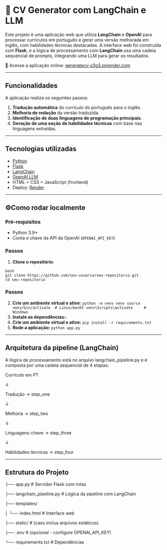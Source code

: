 # 🧠 CV Generator com LangChain e LLM

Este projeto é uma aplicação web que utiliza **LangChain** e **OpenAI** para processar currículos em português e gerar uma versão melhorada em inglês, com habilidades técnicas destacadas. A interface web foi construída com **Flask**, e a lógica de processamento com **LangChain** usa uma cadeia sequencial de prompts, integrando uma LLM para gerar os resultados.

🔗 Acesse a aplicação online: [generatecv-s3g3.onrender.com](https://generatecv-s3g3.onrender.com/)

---

## Funcionalidades

A aplicação realiza os seguintes passos:

1. **Tradução automática** do currículo do português para o inglês.
2. **Melhoria de redação** da versão traduzida.
3. **Identificação de duas linguagens de programação principais**.
4. **Geração de uma seção de habilidades técnicas** com base nas linguagens extraídas.

---

## Tecnologias utilizadas

- [Python](https://www.python.org/)
- [Flask](https://flask.palletsprojects.com/)
- [LangChain](https://www.langchain.com/)
- [OpenAI LLM](https://openai.com/)
- HTML + CSS + JavaScript (frontend)
- Deploy: [Render](https://render.com)

---

## ⚙Como rodar localmente

### Pré-requisitos

- Python 3.9+
- Conta e chave da API da OpenAI (`OPENAI_API_KEY`)

### Passos

1. **Clone o repositório**:

```
bash
git clone https://github.com/seu-usuario/seu-repositorio.git
cd seu-repositorio
```
### Passos

2. **Crie um ambiente virtual e ative:**
`
python -m venv venv
source venv/bin/activate  # Linux/macOS
venv\Scripts\activate     # Windows
`
2. **Instale as dependências:**:
2. **Crie um ambiente virtual e ative:**
`
pip install -r requirements.txt
`
3. **Rode a aplicação:**
`
python app.py
`

---

## Arquitetura da pipeline (LangChain)
A lógica de processamento está no arquivo langchain_pipeline.py e é composta por uma cadeia sequencial de 4 etapas:

Currículo em PT

   ↓
   
Tradução → step_one

   ↓
   
Melhoria → step_two

   ↓
   
Linguagens-chave → step_three

   ↓
   
Habilidades técnicas → step_four


---

## Estrutura do Projeto

├── app.py                     # Servidor Flask com rotas

├── langchain_pipeline.py     # Lógica da pipeline com LangChain

├── templates/

│   └── index.html            # Interface web

├── static/                   # (caso inclua arquivos estáticos)

├── .env                      # (opcional - configure OPENAI_API_KEY)

└── requirements.txt          # Dependências

